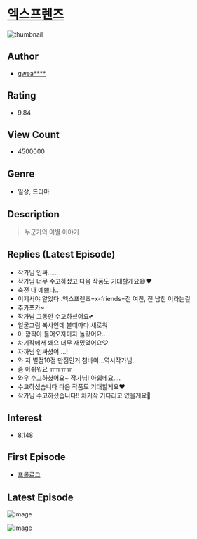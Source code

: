# [엑스프렌즈](https://comic.naver.com/bestChallenge/list?titleId=699710)
![thumbnail](https://image-comic.pstatic.net/user_contents_data/challenge_comic/2021/01/12/311864/thumbnail_202x164e06dcb34_cc66_4d8b_85a7_b299db068087_00002331.JPEG)

## Author
- [qwea****](https://comic.naver.com/artistTitle?id=311864)

## Rating
- 9.84

## View Count
- 4500000

## Genre
- 일상, 드라마

## Description
> 누군가의 이별 이야기

## Replies (Latest Episode)
- 작가님 인싸......
- 작가님 너무 수고하셨고 다음 작품도 기대할게요😄❤️
- 축전 다 예쁘다..
- 이제서야 알았다..엑스프렌즈=x-friends=전 여친, 전 남친 이라는걸
- 추카포카~
- 작가님 그동안 수고하셨어요💕
- 얼굴그림 복사인데 볼때마다 새로워
- 아 깜짝아 들어오자마자 놀랐어요..
- 차기작에서 봬요 너무 재밌었어요♡
- 자까님 인싸셨어....!
- 와 저 별점10점 만점인거 첨바여...역시작가님..
- 좀 아쉬워요 ㅠㅠㅠㅠ
- 와우 수고하셨어요~ 작가님! 아쉽네요....
- 수고하셨습니다 다음 작품도 기대할게요♥
- 작가님 수고하셨습니다!! 차기작 기다리고 있을게요🤍

## Interest
- 8,148

## First Episode
- [프롤로그](https://comic.naver.com/bestChallenge/detail?titleId=699710&no=1)

## Latest Episode
![image](https://image-comic.pstatic.net/user_contents_data/challenge_comic/2021/03/29/311864/upload_3559361252410602596.jpeg)

![image](https://image-comic.pstatic.net/user_contents_data/challenge_comic/2021/03/29/311864/upload_4121696775614705973.jpeg)
